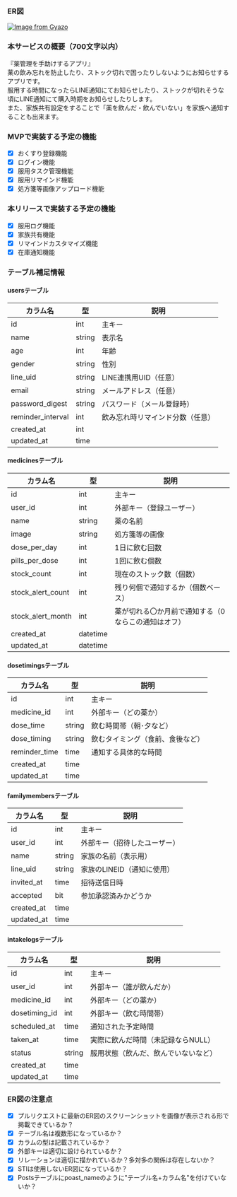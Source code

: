 ### ER図
[![Image from Gyazo](https://i.gyazo.com/3826cb7723426b3a139294ec765c3f4f.png)](https://gyazo.com/3826cb7723426b3a139294ec765c3f4f)

### 本サービスの概要（700文字以内）
『薬管理を手助けするアプリ』<br>
薬の飲み忘れを防止したり、ストック切れで困ったりしないようにお知らせするアプリです。<br>
服用する時間になったらLINE通知にてお知らせしたり、ストックが切れそうな頃にLINE通知にて購入時期をお知らせしたりします。<br>
また、家族共有設定をすることで「薬を飲んだ・飲んでいない」を家族へ通知することも出来ます。

### MVPで実装する予定の機能
- [x] おくすり登録機能
- [x] ログイン機能
- [x] 服用タスク管理機能
- [x] 服用リマインド機能
- [x] 処方箋等画像アップロード機能

### 本リリースで実装する予定の機能
- [x] 服用ログ機能
- [x] 家族共有機能
- [x] リマインドカスタマイズ機能
- [x] 在庫通知機能

### テーブル補足情報
#### usersテーブル
| カラム名            | 型       | 説明           |
| ------------------ | -------- | -------------- |
| id                 | int      | 主キー            |
| name               | string   | 表示名            |
| age                | int      | 年齢              |
| gender             | string   | 性別              |
| line\_uid          | string   | LINE連携用UID（任意） |
| email              | string   | メールアドレス（任意）    |
| password\_digest   | string   | パスワード（メール登録時）  |
| reminder\_interval | int      | 飲み忘れ時リマインド分数（任意） |
| created\_at        | int            |                |
| updated\_at        | time     |                |

#### medicinesテーブル
| カラム名                 | 型        | 説明                         |
| -------------------- | -------- | -------------------------- |
| id                   | int      | 主キー                        |
| user\_id             | int      | 外部キー（登録ユーザー）               |
| name                 | string   | 薬の名前                       |
| image                | string   | 処方箋等の画像                    |
| dose\_per\_day       | int      | 1日に飲む回数                    |
| pills\_per\_dose     | int      | 1回に飲む個数                    |
| stock\_count         | int      | 現在のストック数（個数）               |
| stock\_alert\_count  | int      | 残り何個で通知するか（個数ベース）          |
| stock\_alert\_month  | int      | 薬が切れる〇か月前で通知する（0ならこの通知はオフ） |
| created\_at          | datetime |                            |
| updated\_at          | datetime |                            |


#### dosetimingsテーブル
| カラム名          | 型        | 説明           |
| --------------   | -------- | ------------ |
| id               | int      | 主キー          |
| medicine\_id     | int      | 外部キー（どの薬か）   |
| dose\_time       | string   | 飲む時間帯（朝･夕など） |
| dose\_timing     | string   | 飲むタイミング（食前、食後など） |
| reminder\_time   | time     | 通知する具体的な時間   |
| created\_at      | time     |              |
| updated\_at      | time     |              |

#### familymembersテーブル
| カラム名     | 型       | 説明             |
| ----------- | -------- | ---------------- |
| id          | int      | 主キー            |
| user\_id    | int      | 外部キー（招待したユーザー）   |
| name        | string   | 家族の名前（表示用）       |
| line\_uid   | string   | 家族のLINEID（通知に使用） |
| invited\_at | time     | 招待送信日時           |
| accepted    | bit      | 参加承認済みかどうか       |
| created\_at | time     |                  |
| updated\_at | time     |                  |

#### intakelogsテーブル
| カラム名          | 型       | 説明                          |
| ---------------- | -------- | ----------------------------- |
| id               | int      | 主キー                       |
| user\_id         | int      | 外部キー（誰が飲んだか）      |
| medicine\_id     | int      | 外部キー（どの薬か）          |
| dosetiming\_id   | int      | 外部キー（飲む時間帯）        |
| scheduled\_at    | time     | 通知された予定時間                 |
| taken\_at        | time     | 実際に飲んだ時間（未記録ならNULL）  |
| status           | string   | 服用状態（飲んだ、飲んでいないなど） |
| created\_at      | time     |                               |
| updated\_at      | time     |                               |


### ER図の注意点
- [x] プルリクエストに最新のER図のスクリーンショットを画像が表示される形で掲載できているか？
- [x] テーブル名は複数形になっているか？
- [x] カラムの型は記載されているか？
- [x] 外部キーは適切に設けられているか？
- [x] リレーションは適切に描かれているか？多対多の関係は存在しないか？
- [x] STIは使用しないER図になっているか？
- [x] Postsテーブルにpoast_nameのように"テーブル名+カラム名"を付けていないか？
